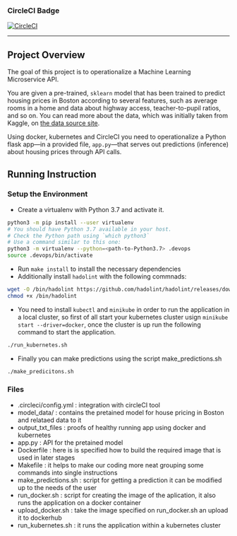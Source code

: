 ### CircleCI Badge
[![CircleCI](https://circleci.com/gh/chuquikun/project-ml-microservices-kubernetes.svg?style=svg)](https://app.circleci.com/pipelines/github/chuquikun/project-ml-microservices-kubernetes?branch=main)

---

## Project Overview

The goal of this project is to operationalize a Machine Learning Microservice API. 

You are given a pre-trained, `sklearn` model that has been trained to predict housing prices in Boston according to several features, such as average rooms in a home and data about highway access, teacher-to-pupil ratios, and so on. You can read more about the data, which was initially taken from Kaggle, on [the data source site](https://www.kaggle.com/c/boston-housing). 

Using docker, kubernetes and CircleCI you need to  operationalize a Python flask app—in a provided file, `app.py`—that serves out predictions (inference) about housing prices through API calls.

## Running Instruction

### Setup the Environment

* Create a virtualenv with Python 3.7 and activate it. 

```bash
python3 -m pip install --user virtualenv
# You should have Python 3.7 available in your host. 
# Check the Python path using `which python3`
# Use a command similar to this one:
python3 -m virtualenv --python=<path-to-Python3.7> .devops
source .devops/bin/activate
```
* Run `make install` to install the necessary dependencies
* Additionally install `hadolint` with the following commnads:

```bash
wget -O /bin/hadolint https://github.com/hadolint/hadolint/releases/download/v1.16.3/hadolint-Linux-x86_64 &&\
chmod +x /bin/hadolint
```

* You need to install `kubectl` and `minikube` in order to run the application in a local cluster, so first of all
start your kubernetes cluster usign `minikube start --driver=docker`, once the cluster is up run the following command to start the application.

```bash
./run_kubernetes.sh
```

* Finally you can make predictions using the script make_predictions.sh

```bash
./make_predicitons.sh
```

### Files

* .circleci/config.yml : integration with circleCI tool  
* model_data/ : contains the pretained model for house pricing in Boston and relataed data to it
* output_txt_files : proofs of healthy running app using docker and kubernetes
* app.py : API for the pretained model
* Dockerfile : here is is specified how to build the required image that is used in later stages
* Makefile : it helps to make our coding more neat grouping some commands into single instructions
* make_predictions.sh : script for getting a prediction it can be modified up to the needs of the user
* run_docker.sh :  script for creating the image of the aplication, it also runs the application on a docker container
* upload_docker.sh : take the image specified on run_docker.sh an upload it to dockerhub
* run_kubernetes.sh : it runs the application within a kubernetes cluster